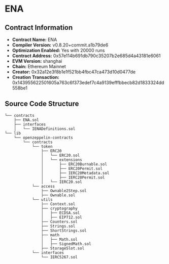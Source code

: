 # ENA

## Contract Information
- **Contract Name:** ENA
- **Compiler Version:** v0.8.20+commit.a1b79de6
- **Optimization Enabled:** Yes with 20000 runs
- **Contract Address:** 0x57e114b691db790c35207b2e685d4a43181e6061
- **EVM Version:** shanghai
- **Chain:** Ethereum Mainnet
- **Creator:** 0x32a12e3f8b1e1f521bb4fbc47ca473d10d0477de
- **Creation Transaction:** 0x143955622501605a763c6f373edef7c4a9139efffbbecb82d1833324dd558be1

## Source Code Structure
```
└── contracts
    ├── ENA.sol
    ├── interfaces
    │   └── IENADefinitions.sol
└── lib
    └── openzeppelin-contracts
        └── contracts
            └── token
                ├── ERC20
                │   └── ERC20.sol
                │   └── extensions
                │       ├── ERC20Burnable.sol
                │       ├── ERC20Permit.sol
                │       ├── IERC20Metadata.sol
                │       ├── IERC20Permit.sol
                │   └── IERC20.sol
            └── access
                ├── Ownable2Step.sol
                ├── Ownable.sol
            └── utils
                ├── Context.sol
                ├── cryptography
                │   ├── ECDSA.sol
                │   ├── EIP712.sol
                ├── Counters.sol
                ├── Strings.sol
                ├── ShortStrings.sol
                ├── math
                │   ├── Math.sol
                │   ├── SignedMath.sol
                ├── StorageSlot.sol
            └── interfaces
                └── IERC5267.sol

```